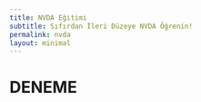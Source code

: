 ```yaml
---
title: NVDA Eğitimi
subtitle: Sıfırdan İleri Düzeye NVDA Öğrenin!
permalink: nvda
layout: minimal
---
```


# DENEME